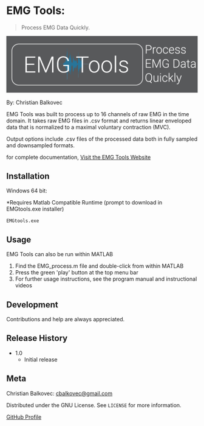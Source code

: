 # EMG Tools:
> Process EMG Data Quickly.

![Logo](Logo.png?raw=true)

By: Christian Balkovec

EMG Tools was built to process up to 16 channels of raw EMG in the time domain. It takes raw EMG files in .csv format and returns linear enveloped data that is normalized to a maximal voluntary contraction (MVC).

Output options include .csv files of the processed data both in fully sampled and downsampled formats.

for complete documentation, [Visit the EMG Tools Website](http://www.emgtools.com)


## Installation

Windows 64 bit:

*Requires Matlab Compatible Runtime (prompt to download in EMGtools.exe installer)

```
EMGtools.exe
```


## Usage

EMG Tools can also be run within MATLAB
1. Find the EMG_process.m file and double-click from within MATLAB
2. Press the green 'play' button at the top menu bar
3. For further usage instructions, see the program manual and instructional videos


## Development

Contributions and help are always appreciated.

## Release History

* 1.0
    * Initial release
   
## Meta

Christian Balkovec: cbalkovec@gmail.com

Distributed under the GNU License. See ``LICENSE`` for more information.

[GitHub Profile](https://github.com/ChristianBalkovec)
